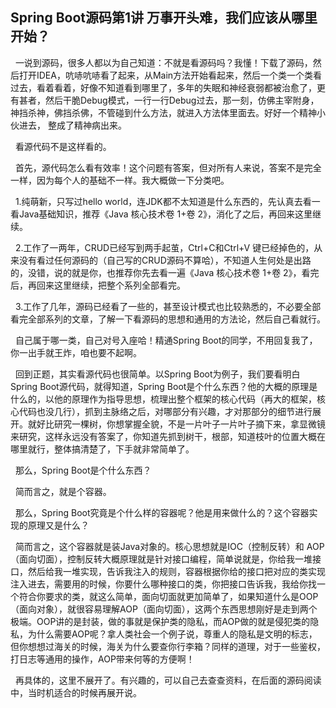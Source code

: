 ## Spring Boot源码第1讲 万事开头难，我们应该从哪里开始？

&nbsp;&nbsp;一说到源码，很多人都以为自己知道：不就是看源码吗？我懂！下载了源码，然后打开IDEA，吭哧吭哧看了起来，从Main方法开始看起来，然后一个类一个类看过去，看着看着，好像不知道看到哪里了，多年的失眠和神经衰弱都被治愈了，更有甚者，然后干脆Debug模式，一行一行Debug过去，那一刻，仿佛主宰附身，神挡杀神，佛挡杀佛，不管碰到什么方法，就进入方法体里面去。好好一个精神小伙进去， 整成了精神病出来。

&nbsp;&nbsp;看源代码不是这样看的。

&nbsp;&nbsp;首先，源代码怎么看有效率！这个问题有答案，但对所有人来说，答案不是完全一样，因为每个人的基础不一样。我大概做一下分类吧。

&nbsp;&nbsp;1.纯萌新，只写过hello world，连JDK都不太知道是什么东西的，先认真去看一看Java基础知识，推荐《Java 核心技术卷 1+卷 2》，消化了之后，再回来这里继续。

&nbsp;&nbsp;2.工作了一两年，CRUD已经写到两手起茧，Ctrl+C和Ctrl+V 键已经掉色的，从来没有看过任何源码的（自己写的CRUD源码不算哈），不知道人生何处是出路的，没错，说的就是你，也推荐你先去看一遍《Java 核心技术卷 1+卷 2》，看完后，再回来这里继续，把整个系列全部看完。

&nbsp;&nbsp;3.工作了几年，源码已经看了一些的，甚至设计模式也比较熟悉的，不必要全部看完全部系列的文章，了解一下看源码的思想和通用的方法论，然后自己看就行。

&nbsp;&nbsp;自己属于哪一类，自己对号入座哈！精通Spring Boot的同学，不用回复我了，你一出手就王炸，咱也要不起啊。

&nbsp;&nbsp;回到正题，其实看源代码也很简单。以Spring Boot为例子，我们要看明白Spring Boot源代码，就得知道，Spring Boot是个什么东西？他的大概的原理是什么的，以他的原理作为指导思想，梳理出整个框架的核心代码（再大的框架，核心代码也没几行），抓到主脉络之后，对哪部分有兴趣，才对那部分的细节进行展开。就好比研究一棵树，你想掌握全貌，不是一片叶子一片叶子摘下来，拿显微镜来研究，这样永远没有答案了，你知道先抓到树干，根部，知道枝叶的位置大概在哪里就行，整体搞清楚了，下手就非常简单了。

&nbsp;&nbsp;那么，Spring Boot是个什么东西？

&nbsp;&nbsp;简而言之，就是个容器。

&nbsp;&nbsp;那么，Spring Boot究竟是个什么样的容器呢？他是用来做什么的？这个容器实现的原理又是什么？

&nbsp;&nbsp;简而言之，这个容器就是装Java对象的。核心思想就是IOC（控制反转）和 AOP（面向切面），控制反转大概原理就是针对接口编程，简单说就是，你给我一堆接口，然后给我一堆实现，告诉我注入的规则，容器根据你给的接口把对应的类实现注入进去，需要用的时候，你要什么哪种接口的类，你把接口告诉我，我给你找一个符合你要求的类，就这么简单，面向切面就更加简单了，如果知道什么是OOP（面向对象），就很容易理解AOP（面向切面），这两个东西思想刚好是走到两个极端。OOP讲的是封装，做的事就是保护类的隐私，而AOP做的就是侵犯类的隐私，为什么需要AOP呢？拿人类社会一个例子说，尊重人的隐私是文明的标志，但你想想过海关的时候，海关为什么要查你行李箱？同样的道理，对于一些鉴权，打日志等通用的操作，AOP带来何等的方便啊！

&nbsp;&nbsp;再具体的，这里不展开了。有兴趣的，可以自己去查查资料，在后面的源码阅读中，当时机适合的时候再展开说。

